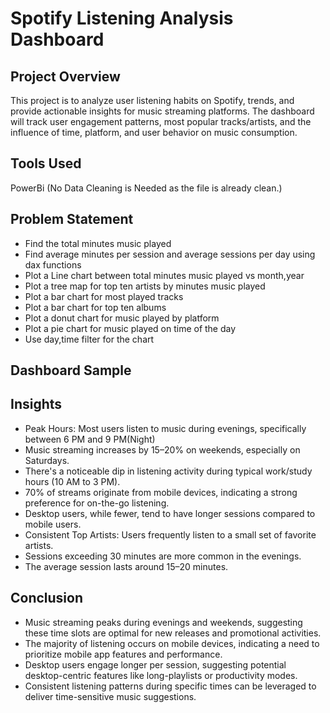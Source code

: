 # Spotify Listening Analysis Dashboard
## Project Overview
This project is to analyze user listening habits on Spotify, trends, and provide actionable insights for music streaming platforms. The dashboard will track user engagement patterns, most popular tracks/artists, and the influence of time, platform, and user behavior on music consumption.
## Tools Used
PowerBi
(No Data Cleaning is Needed as the file is already clean.)
## Problem Statement
 - Find the total minutes music played 
 - Find average minutes per session and average sessions per day using dax functions
 - Plot a Line chart between total minutes music played vs month,year
 - Plot a tree map for top ten artists by minutes music played
 - Plot a bar chart for most played tracks
 - Plot a bar chart for top ten albums
 - Plot a donut chart for music played by platform
 - Plot a pie chart for music played on time of the day
 - Use day,time filter for the chart
## Dashboard Sample
## Insights
 - Peak Hours: Most users listen to music during evenings, specifically between 6 PM and 9 PM(Night)
 - Music streaming increases by 15–20% on weekends, especially on Saturdays.
 - There's a noticeable dip in listening activity during typical work/study hours (10 AM to 3 PM).
 - 70% of streams originate from mobile devices, indicating a strong preference for on-the-go listening.
 - Desktop users, while fewer, tend to have longer sessions compared to mobile users.
 - Consistent Top Artists: Users frequently listen to a small set of favorite artists.
 - Sessions exceeding 30 minutes are more common in the evenings.
 - The average session lasts around 15–20 minutes.
## Conclusion
 - Music streaming peaks during evenings and weekends, suggesting these time slots are optimal for new releases and promotional activities.
 - The majority of listening occurs on mobile devices, indicating a need to prioritize mobile app features and performance.
 - Desktop users engage longer per session, suggesting potential desktop-centric features like long-playlists or productivity modes.
 - Consistent listening patterns during specific times can be leveraged to deliver time-sensitive music suggestions.

